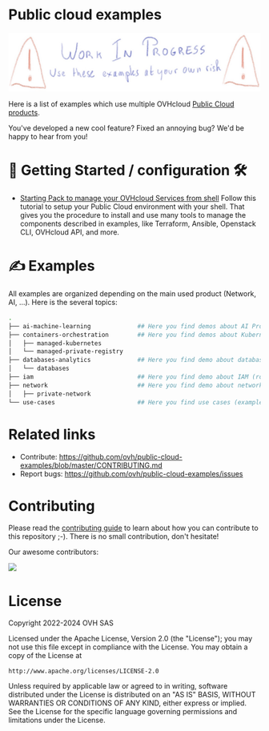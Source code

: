 # Public cloud examples

![Work in progess](./docs/assets/wip.jpg)

Here is a list of examples which use multiple OVHcloud [Public Cloud products](https://www.ovhcloud.com/fr/public-cloud/).

You've developed a new cool feature? Fixed an annoying bug? We'd be happy to hear from you!

# 👀 Getting Started / configuration 🛠️

 - [Starting Pack to manage your OVHcloud Services from shell](./configuration/shell/README.md)
Follow this tutorial to setup your Public Cloud environment with your shell. 
That gives you the procedure to install and use many tools to manage the components described in examples, like Terraform, Ansible, Openstack CLI, OVHcloud API, and more.

# ✍️  Examples

All examples are organized depending on the main used product (Network, AI, ...).
Here is the several topics:
```bash
.
├── ai-machine-learning             ## Here you find demos about AI Products: AI Notebooks, AI Training and AI Deploy
├── containers-orchestration        ## Here you find demos about Kubernetes, Rancher and Harbor
│   ├── managed-kubernetes
│   └── managed-private-registry
├── databases-analytics             ## Here you find demo about databases, data streaming, data integration, ...
│   └── databases
├── iam                             ## Here you find demo about IAM (roles, identity, ...)
├── network                         ## Here you find demo about network (private network, load balancer, gateway, ...)
│   ├── private-network
└── use-cases                       ## Here you find use cases (examples using several services: kubernetes, databases...)
```


# Related links

 * Contribute: https://github.com/ovh/public-cloud-examples/blob/master/CONTRIBUTING.md
 * Report bugs: https://github.com/ovh/public-cloud-examples/issues

# Contributing

Please read the [contributing guide](https://github.com/ovh/public-cloud-examples/blob/master/CONTRIBUTING.md) to learn about how you can contribute to this repository ;-). There is no small contribution, don't hesitate!

Our awesome contributors:

<a href="https://github.com/ovh/public-cloud-examples/graphs/contributors">
  <img src="https://contrib.rocks/image?repo=ovh/public-cloud-examples" />
</a>

# License

Copyright 2022-2024 OVH SAS

Licensed under the Apache License, Version 2.0 (the "License");
you may not use this file except in compliance with the License.
You may obtain a copy of the License at

    http://www.apache.org/licenses/LICENSE-2.0

Unless required by applicable law or agreed to in writing, software
distributed under the License is distributed on an "AS IS" BASIS,
WITHOUT WARRANTIES OR CONDITIONS OF ANY KIND, either express or implied.
See the License for the specific language governing permissions and
limitations under the License.
